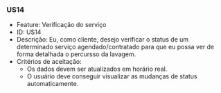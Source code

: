 ### US14

- Feature: Verificação do serviço
- ID: US14
- Descrição: Eu, como cliente, desejo verificar o status de um determinado serviço agendado/contratado para que eu possa ver de forma detalhada o percursso da lavagem.
- Critérios de aceitação:
  * Os dados devem ser atualizados em horário real.
  * O usuário deve conseguir visualizar as mudanças de status automaticamente.
